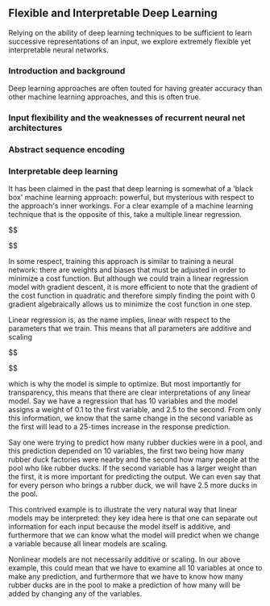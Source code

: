 ## Flexible and Interpretable Deep Learning

Relying on the ability of deep learning techniques to be sufficient to learn successive representations of an input, we explore extremely flexible yet interpretable neural networks.

### Introduction and background

Deep learning approaches are often touted for having greater accuracy than other machine learning approaches, and this is often true.

### Input flexibility and the weaknesses of recurrent neural net architectures

### Abstract sequence encoding

### Interpretable deep learning

It has been claimed in the past that deep learning is somewhat of a 'black box' machine learning approach: powerful, but mysterious with respect to the approach's inner workings. For a clear example of a machine learning technique that is the opposite of this, take a multiple linear regression.

$$

$$

In some respect, training this approach is similar to training a neural network: there are weights and biases that must be adjusted in order to minimize a cost function.  But although we could train a linear regression model with gradient descent, it is more efficient to note that the gradient of the cost function in quadratic and therefore simply finding the point with 0 gradient algebraically allows us to minimize the cost function in one step.

Linear regression is, as the name implies, linear with respect to the parameters that we train.  This means that all parameters are additive and scaling 

$$

$$

which is why the model is simple to optimize.  But most importantly for transparency, this means that there are clear interpretations of any linear model.  Say we have a regression that has 10 variables and the model assigns a weight of 0.1 to the first variable, and 2.5 to the second. From only this information, we know that the same change in the second variable as the first will lead to a 25-times increase in the response prediction.

Say one were trying to predict how many rubber duckies were in a pool, and this prediction depended on 10 variables, the first two being how many rubber duck factories were nearby and the second how many people at the pool who like rubber ducks.  If the second variable has a larger weight than the first, it is more important for predicting the output. We can even say that for every person who brings a rubber duck, we will have 2.5 more ducks in the pool.

This contrived example is to illustrate the very natural way that linear models may be interpreted: they key idea here is that one can separate out information for each input because the model itself is additive, and furthermore that we can know what the model will predict when we change a variable because all linear models are scaling. 

Nonlinear models are not necessarily additive or scaling.  In our above example, this could mean that we have to examine all 10 variables at once to make any prediction, and furthermore that we have to know how many rubber ducks are in the pool to make a prediction of how many will be added by changing any of the variables.  

